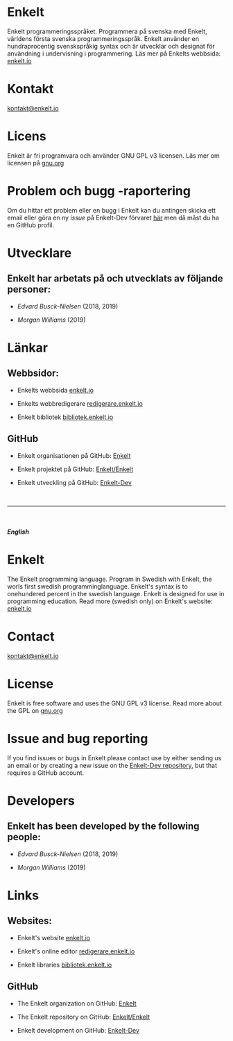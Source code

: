 # Enkelt
Enkelt programmeringsspråket. Programmera på svenska med Enkelt, världens första svenska programmeringsspråk. Enkelt använder en hundraprocentig svenskspråkig syntax och är utvecklar och designat för användning i undervisning i programmering.
Läs mer på Enkelts webbsida: [enkelt.io](https://enkelt.io)

# Kontakt
[kontakt@enkelt.io](mailto:kontakt@enkelt.io)

# Licens
Enkelt är fri programvara och använder GNU GPL v3 licensen. Läs mer om licensen på [gnu.org](https://gnu.org)

# Problem och bugg -raportering
Om du hittar ett problem eller en bugg i Enkelt kan du antingen skicka ett email eller göra en ny _issue_ på Enkelt-Dev förvaret [här](https://github.com/Enkelt/Enkelt-Dev/issues) men då måst du ha en GitHub profil.

# Utvecklare
## Enkelt har arbetats på och utvecklats av följande personer:

* _Edvard Busck-Nielsen_ (2018, 2019)

* _Morgan Williams_ (2019)

# Länkar

## Webbsidor:

* Enkelts webbsida [enkelt.io](https://enkelt.io)

* Enkelts webbredigerare [redigerare.enkelt.io](https://redigerare.enkelt.io)

* Enkelt bibliotek [bibliotek.enkelt.io](https://bibliotek.enkelt.io)

## GitHub

* Enkelt organisationen på GitHub: [Enkelt](https://github.com/Enkelt)

* Enkelt projektet på GitHub: [Enkelt/Enkelt](https://github.com/Enkelt/Enkelt)

* Enkelt utveckling på GitHub: [Enkelt-Dev](https://github.com/Enkelt/Enkelt-Dev)

<br>
<hr>
<br>

##### English

# Enkelt
The Enkelt programming language. Program in Swedish with Enkelt, the worls first swedish programminglanguage. Enkelt's syntax is to onehundered percent in the swedish language. Enkelt is designed for use in programming education.
Read more (swedish only) on Enkelt's website: [enkelt.io](https://enkelt.io)

# Contact
[kontakt@enkelt.io](mailto:kontakt@enkelt.io)

# License
Enkelt is free software and uses the GNU GPL v3 license. Read more about the GPL on [gnu.org](https://gnu.org)

# Issue and bug reporting
If you find issues or bugs in Enkelt please contact use by either sending us an email or by creating a new issue on the [Enkelt-Dev repository](https://github.com/Enkelt/Enkelt-Dev/issues), but that requires a GitHub account.

# Developers
## Enkelt has been developed by the following people:

* _Edvard Busck-Nielsen_ (2018, 2019)

* _Morgan Williams_ (2019)

# Links

## Websites:

* Enkelt's website [enkelt.io](https://enkelt.io)

* Enkelt's online editor [redigerare.enkelt.io](https://redigerare.enkelt.io)

* Enkelt libraries [bibliotek.enkelt.io](https://bibliotek.enkelt.io)

## GitHub

* The Enkelt organization on GitHub: [Enkelt](https://github.com/Enkelt)

* The Enkelt repository on GitHub: [Enkelt/Enkelt](https://github.com/Enkelt/Enkelt)

* Enkelt development on GitHub: [Enkelt-Dev](https://github.com/Enkelt/Enkelt-Dev)

